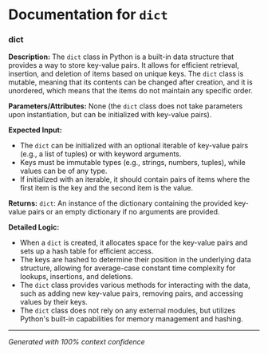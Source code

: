 # Documentation for `dict`

### dict

**Description:**
The `dict` class in Python is a built-in data structure that provides a way to store key-value pairs. It allows for efficient retrieval, insertion, and deletion of items based on unique keys. The `dict` class is mutable, meaning that its contents can be changed after creation, and it is unordered, which means that the items do not maintain any specific order.

**Parameters/Attributes:**
None (the `dict` class does not take parameters upon instantiation, but can be initialized with key-value pairs).

**Expected Input:**
- The `dict` can be initialized with an optional iterable of key-value pairs (e.g., a list of tuples) or with keyword arguments. 
- Keys must be immutable types (e.g., strings, numbers, tuples), while values can be of any type.
- If initialized with an iterable, it should contain pairs of items where the first item is the key and the second item is the value.

**Returns:**
`dict`: An instance of the dictionary containing the provided key-value pairs or an empty dictionary if no arguments are provided.

**Detailed Logic:**
- When a `dict` is created, it allocates space for the key-value pairs and sets up a hash table for efficient access.
- The keys are hashed to determine their position in the underlying data structure, allowing for average-case constant time complexity for lookups, insertions, and deletions.
- The `dict` class provides various methods for interacting with the data, such as adding new key-value pairs, removing pairs, and accessing values by their keys.
- The `dict` class does not rely on any external modules, but utilizes Python's built-in capabilities for memory management and hashing.

---
*Generated with 100% context confidence*
